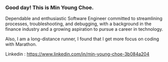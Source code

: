 ### Good day! This is Min Young Choe.

Dependable and enthusiastic Software Engineer committed to streamlining processes, troubleshooting, and debugging, with a background in the finance industry and a growing aspiration to pursue a career in technology.

Also, I am a long-distance runner, I found that I get more focus on coding with Marathon.

Linkedin : https://www.linkedin.com/in/min-young-choe-3b084a204
